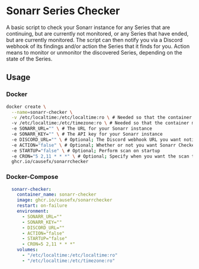 # Sonarr Series Checker

A basic script to check your Sonarr instance for any Series that are continuing, but are currently not monitored, or any Series that have ended, but are currently monitored. The script can then notify you via a Discord webhook of its findings and/or action the Series that it finds for you. Action means to monitor or unmonitor the discovered Series, depending on the state of the Series.

## Usage

### Docker

```bash
docker create \
  --name=sonarr-checker \
  -v /etc/localtime:/etc/localtime:ro \ # Needed so that the container matches the TZ of the Host for the cronjob
  -v /etc/localtime:/etc/timezone:ro \ # Needed so that the container matches the TZ of the Host for the cronjob
  -e SONARR_URL="" \ # The URL for your Sonarr instance
  -e SONARR_KEY="" \ # The API key for your Sonarr instance
  -e DISCORD_URL="" \ # Optional; The Discord webhook URL you want notifications to go to
  -e ACTION="false" \ # Optional; Whether or not you want Sonarr Checker to action the discovered Series
  -e STARTUP="false" \ # Optional; Perform scan on startup
  -e CRON="5 2,11 * * *" \ # Optional; Specify when you want the scan to run via cronjob
  ghcr.io/causefx/sonarrchecker
```

### Docker-Compose

```yaml
  sonarr-checker:
    container_name: sonarr-checker
    image: ghcr.io/causefx/sonarrchecker
    restart: on-failure
    environment:
      - SONARR_URL=""
      - SONARR_KEY=""
      - DISCORD_URL=""
      - ACTION="false"
      - STARTUP="false"
      - CRON=5 2,11 * * *"
    volumes:
      - "/etc/localtime:/etc/localtime:ro"
      - "/etc/localtime:/etc/timezone:ro"
```
